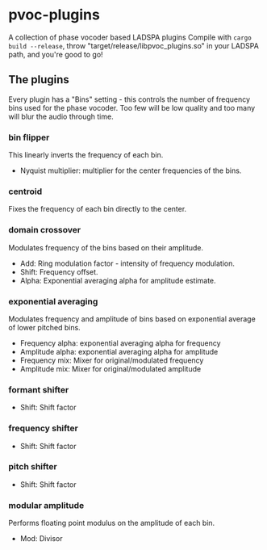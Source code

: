 # pvoc-plugins
A collection of phase vocoder based LADSPA plugins
Compile with `cargo build --release`, throw "target/release/libpvoc_plugins.so" in your LADSPA path, and you're good to go!

## The plugins
Every plugin has a "Bins" setting - this controls the number of frequency bins used for the phase vocoder. Too few will be low quality and too many will blur the audio through time.

### bin flipper
This linearly inverts the frequency of each bin.
* Nyquist multiplier: multiplier for the center frequencies of the bins.

### centroid
Fixes the frequency of each bin directly to the center.

### domain crossover
Modulates frequency of the bins based on their amplitude.
* Add: Ring modulation factor - intensity of frequency modulation.
* Shift: Frequency offset.
* Alpha: Exponential averaging alpha for amplitude estimate.

### exponential averaging
Modulates frequency and amplitude of bins based on exponential average of lower pitched bins.
* Frequency alpha: exponential averaging alpha for frequency
* Amplitude alpha: exponential averaging alpha for amplitude
* Frequency mix: Mixer for original/modulated frequency
* Amplitude mix: Mixer for original/modulated amplitude

### formant shifter
* Shift: Shift factor

### frequency shifter
* Shift: Shift factor

### pitch shifter
* Shift: Shift factor

### modular amplitude
Performs floating point modulus on the amplitude of each bin.
* Mod: Divisor
